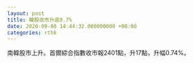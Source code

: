 ```yaml
---
layout: post
title: 韓股收市升逾0.7%
date: 2020-09-08 14:44:32.000000000 +08:00
categories: rthk
---
```


南韓股市上升。首爾綜合指數收市報2401點，升17點，升幅0.74%。

